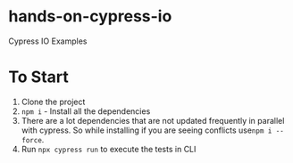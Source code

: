 # hands-on-cypress-io

Cypress IO Examples

# To Start
1. Clone the project
2. `npm i` - Install all the dependencies
3. There are a lot dependencies that are not updated frequently in parallel with cypress. So while installing if you are seeing conflicts use`npm i --force`.
4. Run `npx cypress run` to execute the tests in CLI